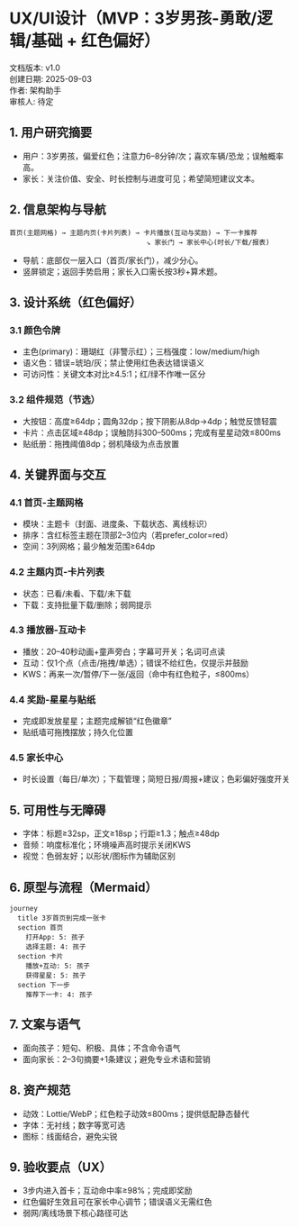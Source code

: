 # UX/UI设计（MVP：3岁男孩-勇敢/逻辑/基础 + 红色偏好）

文档版本: v1.0  
创建日期: 2025-09-03  
作者: 架构助手  
审核人: 待定

## 1. 用户研究摘要
- 用户：3岁男孩，偏爱红色；注意力6–8分钟/次；喜欢车辆/恐龙；误触概率高。
- 家长：关注价值、安全、时长控制与进度可见；希望简短建议文本。

## 2. 信息架构与导航
```
首页(主题网格) → 主题内页(卡片列表) → 卡片播放(互动与奖励) → 下一卡推荐
                                  ↘ 家长门 → 家长中心(时长/下载/报表)
```
- 导航：底部仅一层入口（首页/家长门），减少分心。
- 竖屏锁定；返回手势启用；家长入口需长按3秒+算术题。

## 3. 设计系统（红色偏好）
### 3.1 颜色令牌
- 主色(primary)：珊瑚红（非警示红）；三档强度：low/medium/high
- 语义色：错误=琥珀/灰；禁止使用红色表达错误语义
- 可访问性：关键文本对比≥4.5:1；红/绿不作唯一区分

### 3.2 组件规范（节选）
- 大按钮：高度≥64dp；圆角32dp；按下阴影从8dp→4dp；触觉反馈轻震
- 卡片：点击区域≥48dp；误触防抖300–500ms；完成有星星动效≤800ms
- 贴纸册：拖拽阈值8dp；弱机降级为点击放置

## 4. 关键界面与交互
### 4.1 首页-主题网格
- 模块：主题卡（封面、进度条、下载状态、离线标识）
- 排序：含红标签主题在顶部2–3位内（若prefer_color=red）
- 空间：3列网格；最少触发范围≥64dp

### 4.2 主题内页-卡片列表
- 状态：已看/未看、下载/未下载
- 下载：支持批量下载/删除；弱网提示

### 4.3 播放器-互动卡
- 播放：20–40秒动画+童声旁白；字幕可开关；名词可点读
- 互动：仅1个点（点击/拖拽/单选）；错误不给红色，仅提示并鼓励
- KWS：再来一次/暂停/下一张/返回（命中有红色粒子，≤800ms）

### 4.4 奖励-星星与贴纸
- 完成即发放星星；主题完成解锁“红色徽章”
- 贴纸墙可拖拽摆放；持久化位置

### 4.5 家长中心
- 时长设置（每日/单次）；下载管理；简短日报/周报+建议；色彩偏好强度开关

## 5. 可用性与无障碍
- 字体：标题≥32sp，正文≥18sp；行距≥1.3；触点≥48dp
- 音频：响度标准化；环境噪声高时提示关闭KWS
- 视觉：色弱友好；以形状/图标作为辅助区别

## 6. 原型与流程（Mermaid）
```mermaid
journey
  title 3岁首页到完成一张卡
  section 首页
    打开App: 5: 孩子
    选择主题: 4: 孩子
  section 卡片
    播放+互动: 5: 孩子
    获得星星: 5: 孩子
  section 下一步
    推荐下一卡: 4: 孩子
```

## 7. 文案与语气
- 面向孩子：短句、积极、具体；不含命令语气
- 面向家长：2–3句摘要+1条建议；避免专业术语和营销

## 8. 资产规范
- 动效：Lottie/WebP；红色粒子动效≤800ms；提供低配静态替代
- 字体：无衬线；数字等宽可选
- 图标：线面结合，避免尖锐

## 9. 验收要点（UX）
- 3步内进入首卡；互动命中率≥98%；完成即奖励
- 红色偏好生效且可在家长中心调节；错误语义无需红色
- 弱网/离线场景下核心路径可达

